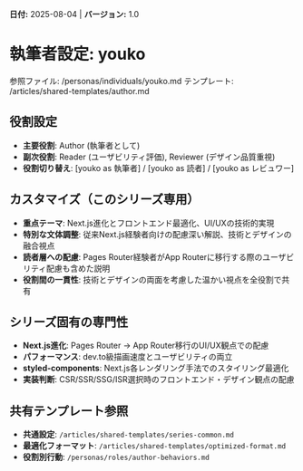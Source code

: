 **日付:** 2025-08-04 | **バージョン:** 1.0

# 執筆者設定: youko

参照ファイル: /personas/individuals/youko.md
テンプレート: /articles/shared-templates/author.md

## 役割設定
- **主要役割**: Author (執筆者として)
- **副次役割**: Reader (ユーザビリティ評価), Reviewer (デザイン品質重視)
- **役割切り替え**: [youko as 執筆者] / [youko as 読者] / [youko as レビュワー]

## カスタマイズ（このシリーズ専用）
- **重点テーマ**: Next.js進化とフロントエンド最適化、UI/UXの技術的実現
- **特別な文体調整**: 従来Next.js経験者向けの配慮深い解説、技術とデザインの融合視点
- **読者層への配慮**: Pages Router経験者がApp Routerに移行する際のユーザビリティ配慮も含めた説明
- **役割間の一貫性**: 技術とデザインの両面を考慮した温かい視点を全役割で共有

## シリーズ固有の専門性
- **Next.js進化**: Pages Router → App Router移行のUI/UX観点での配慮
- **パフォーマンス**: dev.to級描画速度とユーザビリティの両立
- **styled-components**: Next.js各レンダリング手法でのスタイリング最適化
- **実装判断**: CSR/SSR/SSG/ISR選択時のフロントエンド・デザイン観点の配慮

## 共有テンプレート参照
- **共通設定**: `/articles/shared-templates/series-common.md`
- **最適化フォーマット**: `/articles/shared-templates/optimized-format.md`
- **役割別行動**: `/personas/roles/author-behaviors.md`
